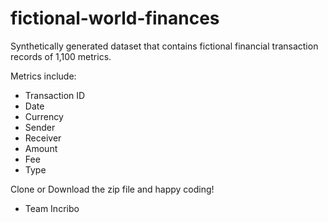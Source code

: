 # fictional-world-finances

Synthetically generated dataset that contains fictional financial transaction records of 1,100 metrics.

Metrics include:
- Transaction ID
- Date
- Currency
- Sender
- Receiver
- Amount
- Fee
- Type

Clone or Download the zip file and happy coding!
- Team Incribo
